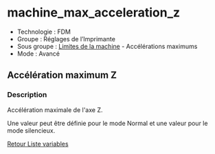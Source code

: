 # machine_max_acceleration_z

* Technologie : FDM
* Groupe : Réglages de l’Imprimante
* Sous groupe : [Limites de la machine](../printer_settings/printer_settings.md#limites-de-la-machine) - Accélérations maximums
* Mode : Avancé

## Accélération maximum Z

### Description

Accélération maximale de l'axe Z.

Une valeur peut être définie pour le mode Normal et une valeur pour le mode silencieux.


[Retour Liste variables](variable_list.md)